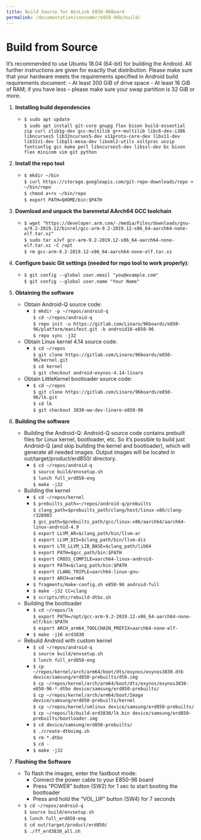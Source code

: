 ```yaml
---
title: Build Source for WinLink E850-96Board
permalink: /documentation/consumer/e850-96b/build/
---
```

# Build from Source

It’s recommended to use Ubuntu 18.04 (64-bit) for building the Android. All further instructions are
given for exactly that distribution. Please make sure that your hardware meets the requirements
specified in Android build requirements document:
    - At least 300 GiB of drive space
    - At least 16 GiB of RAM; if you have less – please make sure your swap partition is 32 GiB or more.

1. **Installing build dependencies**
    - `$ sudo apt update`<br>`$ sudo apt install git-core gnupg flex bison build-essential zip curl zlib1g-dev gcc-multilib g++-multilib libc6-dev-i386 libncurses5 lib32ncurses5-dev x11proto-core-dev libx11-dev lib32z1-dev libgl1-mesa-dev libxml2-utils xsltproc unzip fontconfig gcc make perl libncurses5-dev libssl-dev bc bison flex minicom vim git python`

2. **Install the repo tool**
    - `$ mkdir ~/bin`<br>`$ curl https://storage.googleapis.com/git-repo-downloads/repo > ~/bin/repo`<br>`$ chmod a+rx ~/bin/repo`<br>`$ export PATH=$HOME/bin:$PATH`

3. **Download and unpack the baremetal AArch64 GCC toolchain**
    - `$ wget "https://developer.arm.com/-/media/Files/downloads/gnu-a/9.2-2019.12/binrel/gcc-arm-9.2-2019.12-x86_64-aarch64-none-elf.tar.xz"`<br>`$ sudo tar xJvf gcc-arm-9.2-2019.12-x86_64-aarch64-none-elf.tar.xz -C /opt`<br>`$ rm gcc-arm-9.2-2019.12-x86_64-aarch64-none-elf.tar.xz`

4.  **Configure basic Git settings (needed for repo tool to work properly):**
    - `$ git config --global user.email "you@example.com"`<br>`$ git config --global user.name "Your Name"`

5. **Obtaining the software**
    - Obtain Android-Q source code:
        - `$ mkdir -p ~/repos/android-q`<br>`$ cd ~/repos/android-q`<br>`$ repo init -u https://gitlab.com/Linaro/96boards/e850-96/platform/manifest.git -b android10-e850-96`<br>`$ repo sync -j32`
    - Obtain Linux kernel 4.14 source code:
        - `$ cd ~/repos`<br>`$ git clone https://gitlab.com/Linaro/96boards/e850-96/kernel.git`<br>`$ cd kernel`<br>`$ git checkout android-exynos-4.14-linaro`
    - Obtain LittleKernel bootloader source code:
        - `$ cd ~/repos`<br>`$ git clone https://gitlab.com/Linaro/96boards/e850-96/lk.git`<br>`$ cd lk`<br>`$ git checkout 3830-ww-dev-linaro-e850-96`

6. **Building the software**
    - Building the Android-Q: Android-Q source code contains prebuilt files for Linux kernel, bootloader, etc. So it’s possible to build just Android-Q (and skip building the kernel and bootloader), which will generate all needed images. Output images will be located in out/target/product/erd850/ directory.
         - `$ cd ~/repos/android-q`<br>`$ source build/envsetup.sh`<br>`$ lunch full_erd850-eng`<br>`$ make -j32`
    - Building the kernel
        - `$ cd ~/repos/kernel`
        - `$ prebuilts_path=~/repos/android-q/prebuilts`<br>`$ clang_path=$prebuilts_path/clang/host/linux-x86/clang-r328903`<br>`$ gcc_path=$prebuilts_path/gcc/linux-x86/aarch64/aarch64-linux-android-4.9`<br>`$ export LLVM_AR=$clang_path/bin/llvm-ar`<br>`$ export LLVM_DIS=$clang_path/bin/llvm-dis`<br>`$ export LTO_LLVM_LIB_BASE=$clang_path/lib64`<br>`$ export PATH=$gcc_path/bin:$PATH`<br>`$ export CROSS_COMPILE=aarch64-linux-android-`<br>`$ export PATH=$clang_path/bin:$PATH`<br>`$ export CLANG_TRIPLE=aarch64-linux-gnu-`<br>`$ export ARCH=arm64`
        - `$ fragments/make-config.sh e850-96 android-full`
        - `$ make -j32 CC=clang`
        - `$ scripts/dtc/rebuild-dtbx.sh`
    - Building the bootloader
        - `$ cd ~/repos/lk`<br>`$ export PATH=/opt/gcc-arm-9.2-2019.12-x86_64-aarch64-none-elf/bin:$PATH`<br>`$ export ARCH_arm64_TOOLCHAIN_PREFIX=aarch64-none-elf-`
        - `$ make -j16 erd3830`
    - Rebuild Android with custom kernel
        - `$ cd ~/repos/android-q`<br>`$ source build/envsetup.sh`<br>`$ lunch full_erd850-eng`
        - `$ cp ~/repos/kernel/arch/arm64/boot/dts/exynos/exynos3830.dtb device/samsung/erd850-prebuilts/dtb.img`<br>`$ cp ~/repos/kernel/arch/arm64/boot/dts/exynos/exynos3830-e850-96-*.dtbo device/samsung/erd850-prebuilts/`<br>`$ cp ~/repos/kernel/arch/arm64/boot/Image device/samsung/erd850-prebuilts/kernel`<br>`$ cp ~/repos/kernel/vmlinux device/samsung/erd850-prebuilts/`<br>`$ cp ~/repos/lk/build-erd3830/lk.bin device/samsung/erd850-prebuilts/bootloader.img`
        - `$ cd device/samsung/erd850-prebuilts/`<br>`$ ./create-dtboimg.sh`<br>`$ rm *.dtbo`<br>`$ cd -`
        - `$ make -j32`

7. **Flashing the Software**
    - To flash the images, enter the fastboot mode:
        - Connect the power cable to your E850-96 board
        - Press “POWER” button (SW2) for 1 sec to start booting the bootloader
        - Press and hold the “VOL_UP” button (SW4) for 7 seconds
    - `$ cd ~/repos/android-q`<br>`$ source build/envsetup.sh`<br>`$ lunch full_erd850-eng`<br>`$ cd out/target/product/erd850/`<br>`$ ./ff_erd3830_all.sh`